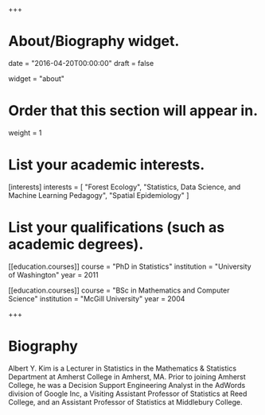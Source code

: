 +++
# About/Biography widget.

date = "2016-04-20T00:00:00"
draft = false

widget = "about"

# Order that this section will appear in.
weight = 1

# List your academic interests.
[interests]
  interests = [
    "Forest Ecology",
    "Statistics, Data Science, and Machine Learning Pedagogy",
    "Spatial Epidemiology"
  ]

# List your qualifications (such as academic degrees).
[[education.courses]]
  course = "PhD in Statistics"
  institution = "University of Washington"
  year = 2011

[[education.courses]]
  course = "BSc in Mathematics and Computer Science"
  institution = "McGill University"
  year = 2004

 
+++

# Biography

Albert Y. Kim is a Lecturer in Statistics in the Mathematics & Statistics Department at Amherst College in Amherst, MA. Prior to joining Amherst College, he was a Decision Support Engineering Analyst in the AdWords division of Google Inc, a Visiting Assistant Professor of Statistics at Reed College, and an Assistant Professor of Statistics at Middlebury College.

<!--
Lena Smith is a professor of artificial intelligence at the Stanford AI Lab. Her research interests include distributed robotics, mobile computing and programmable matter. She leads the Robotic Neurobiology group, which develops self-reconfiguring robots, systems of self-organizing robots, and mobile sensor networks.
-->
